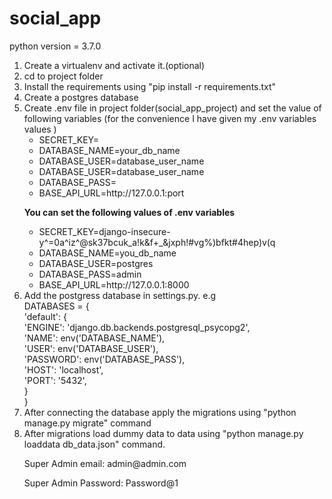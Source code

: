 # social_app
python version = 3.7.0
<ol>
    <li>Create a virtualenv and activate it.(optional)</li> 
    <li>cd to project folder</li> 
    <li>Install the requirements using "pip install -r requirements.txt"</li>
    <li>Create a postgres database</li>
    <li>Create .env file in project folder(social_app_project) and set the value of following variables (for the convenience I have given my .env variables values )
        <ul>
            <li>SECRET_KEY=<your_django_secret_key></li>
            <li>DATABASE_NAME=your_db_name</li>
            <li>DATABASE_USER=database_user_name</li>
            <li>DATABASE_USER=database_user_name</li>
            <li>DATABASE_PASS=<database_password></li>
            <li>BASE_API_URL=http://127.0.0.1:port</li>
        </ul>
        <p><b>You can set the following values of .env variables</b></P>
        <ul>
            <li>SECRET_KEY=django-insecure-y^=0a^iz^@sk37bcuk_a!k&f+_&jxph!#vg%)bfkt#4hep)v(q</li>
            <li>DATABASE_NAME=you_db_name</li>
            <li>DATABASE_USER=postgres</li>
            <li>DATABASE_PASS=admin</li>
            <li>BASE_API_URL=http://127.0.0.1:8000</li>
        </ul>
    </li>

<li>Add the postgress database in settings.py. e.g<br/>
    DATABASES = {<br/>
        'default': {<br/>
            'ENGINE': 'django.db.backends.postgresql_psycopg2',<br/>
            'NAME': env('DATABASE_NAME'),<br/>
            'USER': env('DATABASE_USER'),<br/>
            'PASSWORD': env('DATABASE_PASS'),<br/>
            'HOST': 'localhost',<br/>
            'PORT': '5432',<br/>
        }<br/>
    }<br/>
</li>
    <li>After connecting the database apply the migrations using "python manage.py migrate" command</li>
    <li>After migrations load dummy data to data using "python manage.py loaddata db_data.json" command.
        <p>Super Admin email: admin@admin.com</p>
        <p>Super Admin Password: Password@1</p>
    </li>
</ol>

